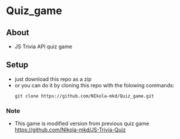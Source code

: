 # Quiz_game

## About
 - JS Trivia API quiz game

## Setup
 - just download this repo as a zip 
 - or you can do it by cloning this repo with the folowing commands:
     ~~~
     git clone https://github.com/NIkola-mkd/Quiz_game.git
     ~~~
     
 ### Note 
- This game is modified version from  previous quiz game https://github.com/NIkola-mkd/JS-Trivia-Quiz
